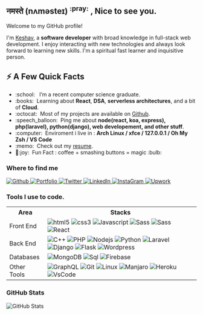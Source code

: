 <h2>नमस्ते (nʌməsteɪ) <sup>:pray:</sup> , Nice to see you.</h2>
<p>Welcome to my GitHub profile!</p>
<p>I'm <a href="https://mekkj98.github.io">Keshav</a>, a <strong>software developer</strong> with broad knowledge in full-stack web development. I enjoy interacting with new technologies and always look forward to learning new skills. I'm a spiritual fast learner and inquisitive person.</p>

<h2>⚡️ A Few Quick Facts</h2>
<ul>
  <li><span>:school:</span> &nbsp; I’m a recent computer science graduate.</li>
  <li><span>:books:</span> &nbsp;Learning about <strong>React</strong>, <strong>DSA</strong>, <strong>serverless architectures</strong>, and a bit of <strong>Cloud</strong>.</li>
  <li><span>:octocat:</span> &nbsp;Most of my projects are available on <a href="https://github.com/mekkj98">Github</a>.</li>
  <li><span>:speech_balloon:</span> &nbsp;Ping me about <strong>node(react, koa, express), php(laravel), python(django), web developement, and other stuff</strong>.</li>
  <li></span>:computer:</span> &nbsp;Enviroment i live in : <strong>Arch Linux / xfce / 127.0.0.1 / Oh My Zsh / VS Code</strong></li>
  <li><span>:memo:</span> &nbsp;Check out my <a href="https://mekkj98.github.io/assets/docs/Resume.pdf">resume</a>.</li>
  <li>🎉<span>:joy:</span> &nbsp;Fun Fact : coffee + smashing buttons = magic :bulb:</li>
</ul>


<h3>Where to find me</h3>
<p>
  <a href="https://github.com/mekkj98" target="_blank">
    <img alt="Github" src="https://img.shields.io/badge/GitHub-%2312100E.svg?&style=for-the-badge&logo=Github&logoColor=white" />
  </a> 
  <a href="https://mekkj98.github.io" target="_blank">
    <img alt="Portfolio" src="https://img.shields.io/badge/Portfolio-ff9933?&style=for-the-badge&logo=Google-chrome&logoColor=white" />
  </a>
  <a href="https://twitter.com/mekkj98" target="_blank">
    <img alt="Twitter" src="https://img.shields.io/badge/twitter-%231DA1F2.svg?&style=for-the-badge&logo=twitter&logoColor=white" />
  </a>
  <a href="https://linkedin.com/in/mekkj98" target="_blank">
    <img alt="LinkedIn" src="https://img.shields.io/badge/linkedin-0077B5?&style=for-the-badge&logo=linkedin&logoColor=white" />
  </a>
  <a href="https://instagram.com/mekkj98" target="_blank">
    <img alt="InstaGram" src="https://img.shields.io/badge/instagram-8a3ab9?&style=for-the-badge&logo=instagram&logoColor=white" />
  </a>
  <a href="https://upwork.com/freelancers/~0194445b88fc6163c9" target="_blank">
    <img alt="Upwork" src="https://img.shields.io/badge/upwork-32cd32?&style=for-the-badge&logo=upwork&logoColor=white" />
  </a>
</p>

<h3></h3>

<h3>Tools I use to code.</h3>
<table>
  <tr>
    <th>Area</th>
    <th>Stacks</th>
  </tr>
  <tr>
    <td>Front End</td>
    <td>
      <img alt="html5" src="https://img.shields.io/badge/-HTML5-E34F26?style=flat-square&logo=html5&logoColor=white" />
      <img alt="css3" src="https://img.shields.io/badge/-CSS3-264de4?style=flat-square&logo=CSS3&logoColor=white"/>
      <img alt="Javascript" src="https://img.shields.io/badge/-JavaScript-f0db4f?style=flat-square&logo=Javascript&logoColor=white"/>      
      <img alt="Sass" src="https://img.shields.io/badge/-Sass-CC6699?style=flat-square&logo=sass&logoColor=white" />
      <img alt="Sass" src="https://img.shields.io/badge/-Bootstrap-7952b3?style=flat-square&logo=bootstrap&logoColor=white" />
      <img alt="React" src="https://img.shields.io/badge/-React-20232a?style=flat-square&logo=react&logoColor=white" />
    </td>
  </tr>
  <tr>
    <td>Back End</td>
    <td>
      <img alt="C++" src="https://img.shields.io/badge/C++-0077cc?style=flat-square&logo=C&logoColor=white" />
      <img alt="PHP" src="https://img.shields.io/badge/PHP-4F5B93?style=flat-square&logo=PHP&logoColor=white" />
      <img alt="Nodejs" src="https://img.shields.io/badge/Nodejs-43853d?style=flat-square&logo=Node.js&logoColor=white" />
      <img alt="Python" src="https://img.shields.io/badge/Python-2b5b84?style=flat-square&logo=Python&logoColor=white" />
      <img alt="Laravel" src="https://img.shields.io/badge/Laravel-ff2d20?style=flat-square&logo=Laravel&logoColor=white" />
      <img alt="Django" src="https://img.shields.io/badge/Django-0C3C26?style=flat-square&logo=Django&logoColor=white" />
      <img alt="Flask" src="https://img.shields.io/badge/Flask-ddd?style=flat-square&logo=Flask&logoColor=black" />
      <img alt="Wordpress" src="https://img.shields.io/badge/Wordpress-23282d?style=flat-square&logo=wordpress&logoColor=white" />
    </td>
  </tr>
  <tr>
    <td>Databases</td>
    <td>
      <img alt="MongoDB" src="https://img.shields.io/badge/-MongoDB-13aa52?style=flat-square&logo=mongodb&logoColor=white" />
      <img alt="Sql" src="https://img.shields.io/badge/SQL-E34F26?style=flat-square&logo=Mysql&logoColor=white" />
      <img alt="Firebase" src="https://img.shields.io/badge/Firebase-FFA611?style=flat-square&logo=Firebase&logoColor=white" />
    </td>
  </tr>
  <tr>
    <td>Other Tools</td>
    <td>
      <img alt="GraphQL" src="https://img.shields.io/badge/-GraphQL-E10098?style=flat-square&logo=graphql&logoColor=white" />
      <img alt="Git" src="https://img.shields.io/badge/-Git-F05032?style=flat-square&logo=git&logoColor=white" />
      <img alt="Linux" src="https://img.shields.io/badge/-Linux-185886?style=flat-square&logo=linux&logoColor=white" />
      <img alt="Manjaro" src="https://img.shields.io/badge/-Linux-185886?style=flat-square&logo=manjaro&logoColor=white" />
      <img alt="Heroku" src="https://img.shields.io/badge/-Heroku-430098?style=flat-square&logo=heroku&logoColor=white" />
      <img alt="VsCode" src="https://img.shields.io/badge/VsCode-0066B8?style=flat-square&logo=visual-studio-code&logoColor=white" />
    </td>
  </tr>
</table>

<h3>GitHub Stats</h3>
<img src="https://github-readme-stats.vercel.app/api?username=mekkj98&amp;show_icons=true" alt="GitHub Stats">